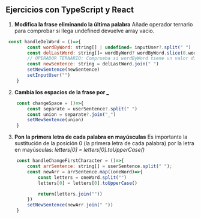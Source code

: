 ## Ejercicios con TypeScript y React


1. **Modifica la frase eliminando la última palabra**
Añade operador ternario para comprobar si llega undefined devuelve array vacio. 

``` javascript 
 const handleDelWord = ()=>{
        const wordByWord: string[] | undefined= inputUser?.split(" ")
        const delLastWord: string[]= wordByWord? wordByWord.slice(0,wordByWord.length-1) : []; 
        // OPERADOR TERNARIO: Comprueba si wordByWord tiene un valor diferente de undefined, si es true ejecuta el slice sino devuelve un array vacio
        const newSentence: string = delLastWord.join(" ")
        setNewSentence(newSentence)
        setInputUser("")
    }
```
   

2. **Cambia los espacios de la frase por _**

``` javascript
    const changeSpace = ()=>{
        const separate = userSentence?.split(" ")
        const union = separate?.join("_")
        setNewSentence(union)
    }
```

3. **Pon la primera letra de cada palabra en mayúsculas**
Es importante la sustitución de la posición 0 (la primera letra de cada palabra) por la letra en mayúsculas: *letters[0] = letters[0].toUpperCase()*
``` javascript 
    const handleChangeFirstCharacter = ()=>{
        const arrSentence: string[] = userSentence.split(" ");
        const newArr = arrSentence.map((oneWord)=>{
            const letters = oneWord.split("")
            letters[0] = letters[0].toUpperCase()

            return(letters.join(""))
        })
        setNewSentence(newArr.join(" "))
    }
```